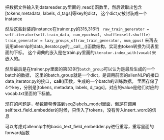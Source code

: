 

把数据文件输入到datareader.py里面的_read()函数里，然后读取出包含[tokens,metadata, labels, d_tags]等key的dict，
这个dict又被封装成一个instance

然后这些封装的instance在trainer.py的315,316行
` raw_train_generator = self.iterator(self.train_data, num_epochs=1, shuffle=self.shuffle)`
`  train_generator = lazy_groups_of(raw_train_generator, num_gpus)`
来再去调用allennlp的data_iterator.py的__call__()函数结构，实现由token转换为词表里面的下标。
这个词典的嵌入是在train.py里面的`iterator.index_with(vocab)`来嵌入的。

然后最后是在trainer.py里面的第339行`batch_group`可以认为是最后生成的一个batch的数据，
这里的batch_group就是一个dict，是调用前面的allenNLP的接口data_iterator.py的接口，__call__()函数，生成的一个batch的训练数据。
里面存储了4个key，分别是[tokens, metadata, labels, d_tags]，对应的value是他们对应的vocab.txt里面的下标值。


现在的问题是，参数能够传递到seq2labels_model里面，但是在调用self.text_field_embedder的时候，只传入了tokens，没有传入insert_word的信息


可以考虑对allennlp中的basic_text_field_embedder.py进行重写，重写里面的forward函数